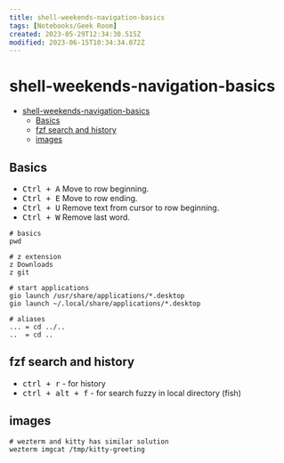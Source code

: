 ```yaml
---
title: shell-weekends-navigation-basics
tags: [Notebooks/Geek Room]
created: 2023-05-29T12:34:30.515Z
modified: 2023-06-15T10:34:34.072Z
---
```


# shell-weekends-navigation-basics

<!--ts-->
* [shell-weekends-navigation-basics](#shell-weekends-navigation-basics)
   * [Basics](#basics)
   * [fzf search and history](#fzf-search-and-history)
   * [images](#images)

<!-- Added by: box, at: Thu Jun 15 12:44:47 PM CEST 2023 -->

<!--te-->

## Basics

* <kbd>Ctrl + A</kbd> Move to row beginning.
* <kbd>Ctrl + E</kbd> Move to row ending.
* <kbd>Ctrl + U</kbd> Remove text from cursor to row beginning.
* <kbd>Ctrl + W</kbd> Remove last word.

```shell
# basics
pwd

# z extension
z Downloads
z git

# start applications
gio launch /usr/share/applications/*.desktop
gio launch ~/.local/share/applications/*.desktop

# aliases
... = cd ../..
..  = cd ..
```

## fzf search and history
* <kbd>ctrl + r</kbd> - for history
* <kbd>ctrl + alt + f</kbd> - for search fuzzy in local directory (fish)

## images
```shell
# wezterm and kitty has similar solution
wezterm imgcat /tmp/kitty-greeting
```

